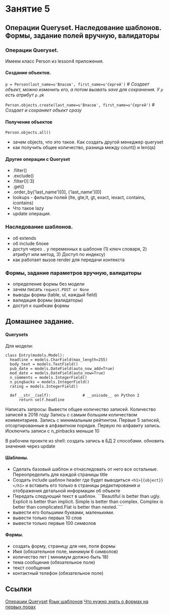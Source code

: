 # Занятие 5
## Операции Queryset. Наследование шаблонов. Формы, задание полей вручную, валидаторы

### Операции Queryset. 
Имеем класс Person из lesson4 приложения.

#### Создание объектов.
 ```p = Person(last_name=u'Власов', first_name=u'Сергей')``` # *Создает объект, можно изменить его, а потом вызвать save для сохранения. У `p` есть атрибут `p.pk`*
 
 `Person.objects.create(last_name=u'Власов', first_name=u'Сергей')` # *Создает и сохраняет объект сразу*
 
 
#### Получение объектов
 `Person.objects.all()` 
   - зачем objects, что это такое. Как создать другой менеджер queryset
   - как получить общее количество, разница между count() и len(qs) 
 
#### Другие операции с Queryset
 - .filter()
 - .exclude()
 - .filter()[:3]
 - .get()
 - .order_by('last_name')[0], ('last_name')[0]
 - lookups - фильтры полей (lte, gte,lt, gt, exact, iexact, contains, icontains)
 - Что такое lazy
 - update операция.
  
### Наследование шаблонов.
 - об extends
 - об include блоке
 - доступ через `.` у переменных в шаблоне (1) ключ словаря, 2) атрибут или метод, 3) Доступ по индексу)
 - как работает вызов render для передачи контекста

### Формы, задание параметров вручную, валидаторы
 - определение формы без модели
 - зачем писать `request.POST or None`
 - выводы формы (table, ul, каждый field)
 - валидация формы  (валидаторы)
 - доступ к ошибкам формы
 
## Домашнее задание.
  #### Querysets
  Для модели:
  ```
  class Entry(models.Model):
    headline = models.CharField(max_length=255)
    body_text = models.TextField()
    pub_date = models.DateField(auto_now_add=True)
    mod_date = models.DateField(auto_now=True)
    n_comments = models.IntegerField()
    n_pingbacks = models.IntegerField()
    rating = models.IntegerField()

    def __str__(self):              # __unicode__ on Python 2
        return self.headline
  ```
   
  Написать запросы:
   Вывести общее количество записей.
   Количество записей в 2016 году
   Запись с самым большим количеством комментариев.
   Запись с минимальным рейтингом.
   Первые 5 записей, отсортированные в алфавитном порядке.
   Первую по алфавиту запись.
   Исключить записи с n_pinbacks меньше 10
  
  В рабочем проекте из shell:
      создать запись в БД 2 способами.
      обновить значения через update
        
  #### Шаблоны.
- Сделать базовый шаблон и отнаследовать от него все остальные. Переопределить для каждой страницы title 
- Создать include шаблон header где будет выводиться `<h1>{{object}}</h1>` и вставить его только в страницы редактирования и отображения детальной информации об объекте
- Передать следующий текст в шаблон.
```Beautiful is better than ugly. Explicit is better than implicit. Simple is better than complex. Complex is better than complicated.Flat is better than nested.````
 - вывести его большими буквами, маленькими.
 - вывести только первых 10 слов
 - вывести только первые 100 символов
 #### Формы.
 
- создать форму, страницу для нее, поля формы
 - Имя (обязательное поле, минимум 6 символов)
 - количество лет ( минимум должно быть 18)
 - тема сообщения (обязательное поле)
 - текст сообщения
 - контактный телефон (обязательное поле)
       
 ## Ссылки 
 [Операции Queryset](http://djbook.ru/rel1.9/topics/db/queries.html) 
 [Язык шаблонов](http://djbook.ru/rel1.9/ref/templates/language.html)
 [Что нужно знать о формах на первых порах](http://djbook.ru/rel1.9/topics/forms/index.html)
 
